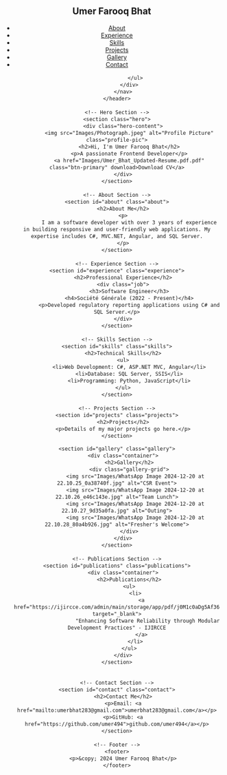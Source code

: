 <!DOCTYPE html>
<html lang="en">
<head>
    <meta charset="UTF-8">
    <meta name="viewport" content="width=device-width, initial-scale=1.0">
    <title>Portfolio - Umer Farooq Bhat</title>
    <link href="https://fonts.googleapis.com/css2?family=Roboto:wght@300;400;500;700&display=swap" rel="stylesheet">
    <link rel="stylesheet" href="https://cdnjs.cloudflare.com/ajax/libs/font-awesome/6.0.0-beta3/css/all.min.css">
    <link rel="stylesheet" href="style.css">
</head>
<body>
    <!-- Header Section -->
    <header>
        <nav class="navbar">
            <div class="container">
                <h1 class="logo">Umer Farooq Bhat</h1>
                <ul class="nav-links">
                   <li><a href="#about">About</a></li>
                    <li><a href="#experience">Experience</a></li>
                    <li><a href="#skills">Skills</a></li>
                    <li><a href="#projects">Projects</a></li>
                    <li><a href="#gallery">Gallery</a></li>
                    <li><a href="#contact">Contact</a></li>

                </ul>
            </div>
        </nav>
    </header>

    <!-- Hero Section -->
    <section class="hero">
        <div class="hero-content">
            <img src="Images/Photograph.jpeg" alt="Profile Picture" class="profile-pic">
            <h2>Hi, I'm Umer Farooq Bhat</h2>
            <p>A passionate Frontend Developer</p>
            <a href="Images/Umer_Bhat_Updated-Resume.pdf.pdf" class="btn-primary" download>Download CV</a>
        </div>
    </section>

    <!-- About Section -->
    <section id="about" class="about">
        <h2>About Me</h2>
        <p>
            I am a software developer with over 3 years of experience in building responsive and user-friendly web applications. My expertise includes C#, MVC.NET, Angular, and SQL Server.
        </p>
    </section>

    <!-- Experience Section -->
    <section id="experience" class="experience">
        <h2>Professional Experience</h2>
        <div class="job">
            <h3>Software Engineer</h3>
            <h4>Société Générale (2022 - Present)</h4>
            <p>Developed regulatory reporting applications using C# and SQL Server.</p>
        </div>
    </section>

    <!-- Skills Section -->
    <section id="skills" class="skills">
        <h2>Technical Skills</h2>
        <ul>
            <li>Web Development: C#, ASP.NET MVC, Angular</li>
            <li>Database: SQL Server, SSIS</li>
            <li>Programming: Python, JavaScript</li>
        </ul>
    </section>

    <!-- Projects Section -->
    <section id="projects" class="projects">
        <h2>Projects</h2>
        <p>Details of my major projects go here.</p>
    </section>
 <!-- Gallery Section -->
    <section id="gallery" class="gallery">
        <div class="container">
            <h2>Gallery</h2>
            <div class="gallery-grid">
                <img src="Images/WhatsApp Image 2024-12-20 at 22.10.25_0a38740f.jpg" alt="CSR Event">
                <img src="Images/WhatsApp Image 2024-12-20 at 22.10.26_e46c143e.jpg" alt="Team Lunch">
                <img src="Images/WhatsApp Image 2024-12-20 at 22.10.27_9d35a0fa.jpg" alt="Outing">
                <img src="Images/WhatsApp Image 2024-12-20 at 22.10.28_80a4b926.jpg" alt="Fresher's Welcome">
            </div>
        </div>
    </section>

    <!-- Publications Section -->
    <section id="publications" class="publications">
        <div class="container">
            <h2>Publications</h2>
            <ul>
                <li>
                    <a href="https://ijircce.com/admin/main/storage/app/pdf/j0M1c0aDg5Af36UCq0fLj3tJ4kkBj5yDs1B1K0rO.pdf" target="_blank">
                        "Enhancing Software Reliability through Modular Development Practices" - IJIRCCE
                    </a>
                </li>
            </ul>
        </div>
    </section>


    <!-- Contact Section -->
    <section id="contact" class="contact">
        <h2>Contact Me</h2>
        <p>Email: <a href="mailto:umerbhat283@gmail.com">umerbhat283@gmail.com</a></p>
        <p>GitHub: <a href="https://github.com/umer494">github.com/umer494</a></p>
    </section>

    <!-- Footer -->
    <footer>
        <p>&copy; 2024 Umer Farooq Bhat</p>
    </footer>
</body>
</html>
